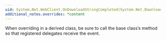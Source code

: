 ```yaml
---
uid: System.Net.WebClient.OnDownloadStringCompleted(System.Net.DownloadStringCompletedEventArgs)
additional_notes.overrides: *content
---
```


<p>When overriding <xref href="System.Net.WebClient.OnDownloadStringCompleted(System.Net.DownloadStringCompletedEventArgs)"></xref> in a derived class, be sure to call the base class’s <xref href="System.Net.WebClient.OnDownloadStringCompleted(System.Net.DownloadStringCompletedEventArgs)"></xref> method so that registered delegates receive the event.</p>


